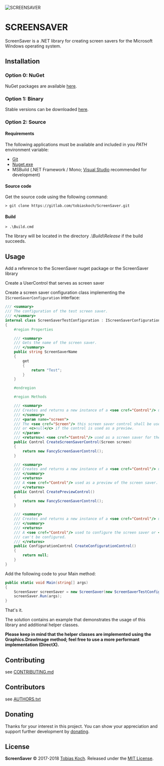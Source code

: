 ![SCREENSAVER](https://gitlab.com/tobiaskoch/ScreenSaver/raw/master/Media/ScreenSaver-256.png)

# SCREENSAVER

ScreenSaver is a .NET library for creating screen savers for the Microsoft Windows operating system.

## Installation

### Option 0: NuGet
NuGet packages are available [here](https://www.nuget.org/packages/ScreenSaver/).

### Option 1: Binary
Stable versions can be downloaded [here](https://gitlab.com/tobiaskoch/ScreenSaver/pipelines?scope=tags).

### Option 2: Source
#### Requirements
The following applications must be available and included in you *PATH* environment variable:

* [Git](https://git-scm.com/)
* [Nuget.exe](https://www.nuget.org/)
* MSBuild (.NET Framework / Mono; [Visual Studio](https://www.visualstudio.com) recommended for development)

#### Source code
Get the source code using the following command:

    > git clone https://gitlab.com/tobiaskoch/ScreenSaver.git

#### Build
    > .\Build.cmd

The library will be located in the directory *.\Build\Release* if the build succeeds.

## Usage

Add a reference to the ScreenSaver nuget package or the ScreenSaver library

Create a UserControl that serves as screen saver

Create a screen saver configuration class implementing the `IScreenSaverConfiguration` interface:

```csharp
/// <summary>
/// The configuration of the test screen saver.
/// </summary>
internal class ScreenSaverTestConfiguration : IScreenSaverConfiguration
{
    #region Properties

    /// <summary>
    /// Gets the name of the screen saver.
    /// </summary>
    public string ScreenSaverName
    {
        get
        {
            return "Test";
        }
    }

    #endregion

    #region Methods

    /// <summary>
    /// Creates and returns a new instance of a <see cref="Control"/> used as a screen saver for the given screen.
    /// </summary>
    /// <param name="screen">
    /// The <see cref="Screen"/> this screen saver control shall be used for
    /// or <c>null</c> if the control is used as a preview.
    /// </param>
    /// <returns>A <see cref="Control"/> used as a screen saver for the given screen.</returns>
    public Control CreateScreenSaverControl(Screen screen)
    {
        return new FancyScreenSaverControl();
    }

    /// <summary>
    /// Creates and returns a new instance of a <see cref="Control"/> used as a preview of the screen saver.
    /// </summary>
    /// <returns>
    /// A <see cref="Control"/> used as a preview of the screen saver.
    /// </returns>
    public Control CreatePreviewControl()
    {
        return new FancyScreenSaverControl();
    }

    /// <summary>
    /// Creates and returns a new instance of a <see cref="Control"/> used to configure the screen saver.
    /// </summary>
    /// <returns>
    /// A <see cref="Control"/> used to configure the screen saver or <c>null</c> if the screen saver
    /// can't be configured.
    /// </returns>
    public ConfigurationControl CreateConfigurationControl()
    {
        return null;
    }
}
```

Add the following code to your Main method:

```csharp
public static void Main(string[] args)
{
    ScreenSaver screenSaver = new ScreenSaver(new ScreenSaverTestConfiguration());
    screenSaver.Run(args);
}
```

That's it.

The solution contains an example that demonstrates the usage of this library and additional helper classes.

**Please keep in mind that the helper classes are implemented using the Graphics.DrawImage method; feel free to use a more performant implementation (DirectX).**

## Contributing
see [CONTRIBUTING.md](https://gitlab.com/tobiaskoch/ScreenSaver/blob/master/CONTRIBUTING.md)

## Contributors
see [AUTHORS.txt](https://gitlab.com/tobiaskoch/ScreenSaver/blob/master/AUTHORS.txt)

## Donating
Thanks for your interest in this project. You can show your appreciation and support further development by [donating](https://www.tk-software.de/donate).

## License
**ScreenSaver** © 2017-2018  [Tobias Koch](https://www.tk-software.de). Released under the [MIT License](https://gitlab.com/tobiaskoch/ScreenSaver/blob/master/LICENSE.md).